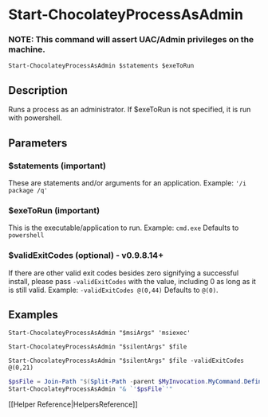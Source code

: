 # Start-ChocolateyProcessAsAdmin
### NOTE: This command will assert UAC/Admin privileges on the machine.

`Start-ChocolateyProcessAsAdmin $statements $exeToRun`

## Description
Runs a process as an administrator. If $exeToRun is not specified, it is run with powershell.

## Parameters
### $statements (important)
These are statements and/or arguments for an application.
Example: `'/i package /q'`

### $exeToRun (important)
This is the executable/application to run.
Example: `cmd.exe`
Defaults to `powershell`

### $validExitCodes (optional) - v0.9.8.14+
If there are other valid exit codes besides zero signifying a successful install, please pass `-validExitCodes` with the value, including 0 as long as it is still valid.
Example: `-validExitCodes @(0,44)`
Defaults to `@(0)`.

## Examples
`Start-ChocolateyProcessAsAdmin "$msiArgs" 'msiexec'`

`Start-ChocolateyProcessAsAdmin "$silentArgs" $file`

`Start-ChocolateyProcessAsAdmin "$silentArgs" $file -validExitCodes @(0,21)`

```powershell
$psFile = Join-Path "$(Split-Path -parent $MyInvocation.MyCommand.Definition)" 'someInstall.ps1'
Start-ChocolateyProcessAsAdmin "& `'$psFile`'"
```

[[Helper Reference|HelpersReference]]